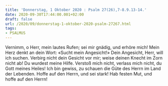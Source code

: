 ```yaml
---
title: 'Donnerstag, 1 Oktober 2020 : Psalm 27(26),7-8.9.13-14.'
date: 2020-09-30T17:44:00.001+02:00
draft: false
url: /2020/09/donnerstag-1-oktober-2020-psalm-27267.html
tags: 
- PSALMUS
---
```


Vernimm, o Herr, mein lautes Rufen; sei mir gnädig, und erhöre mich! Mein Herz denkt an dein Wort: «Sucht mein Angesicht!» Dein Angesicht, Herr, will ich suchen. Verbirg nicht dein Gesicht vor mir; weise deinen Knecht im Zorn nicht ab! Du wurdest meine Hilfe. Verstoß mich nicht, verlass mich nicht, du Gott meines Heiles! Ich bin gewiss, zu schauen die Güte des Herrn im Land der Lebenden. Hoffe auf den Herrn, und sei stark! Hab festen Mut, und hoffe auf den Herrn!